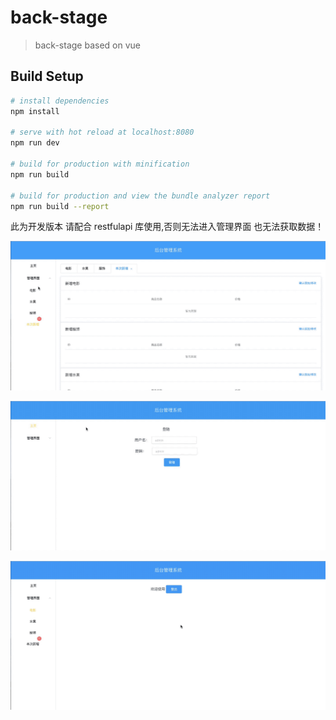 # back-stage

> back-stage based on vue

## Build Setup

``` bash
# install dependencies
npm install

# serve with hot reload at localhost:8080
npm run dev

# build for production with minification
npm run build

# build for production and view the bundle analyzer report
npm run build --report
```
此为开发版本
请配合 restfulapi 库使用,否则无法进入管理界面 也无法获取数据！


![](https://github.com/Dongsw08/back-stage/blob/master/static/add_item.gif)

![](https://github.com/Dongsw08/back-stage/blob/master/static/back-stage-login.gif)

![](https://github.com/Dongsw08/back-stage/blob/master/static/log_out_n_open_tabs.gif)
